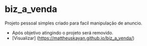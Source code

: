 # biz_a_venda
 
 Projeto pessoal simples criado para facil manipulação de anuncio. 

- Após objetivo atingindo o projeto será removido.
- [Visualizar] (https://mattheuskayan.github.io/biz_a_venda/)
